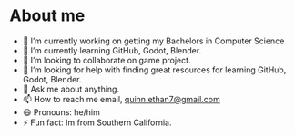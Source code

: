 # About me

- 🔭 I’m currently working on getting my Bachelors in Computer Science
- 🌱 I’m currently learning GitHub, Godot, Blender.
- 👯 I’m looking to collaborate on game project.
- 🤔 I’m looking for help with finding great resources for learning GitHub, Godot, Blender.
- 💬 Ask me about anything.
- 📫 How to reach me email, quinn.ethan7@gmail.com
- 😄 Pronouns: he/him
- ⚡ Fun fact: Im from Southern California.
